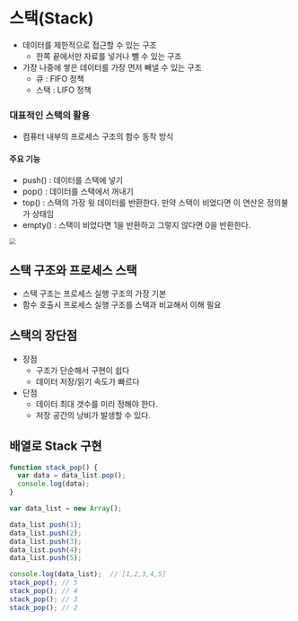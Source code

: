 # 스택(Stack)

- 데이터를 제한적으로 접근할 수 있는 구조
  - 한쪽 끝에서만 자료를 넣거나 뺄 수 있는 구조
- 가장 나중에 쌓은 데이터를 가장 먼저 빼낼 수 있는 구조
  - 큐 : FIFO 정책
  - 스택 : LIFO 정책



### 대표적인 스택의 활용

- 컴퓨터 내부의 프로세스 구조의 함수 동작 방식

#### 주요 기능

- push() : 데이터를 스택에 넣기
- pop() : 데이터를 스택에서 꺼내기
- top() : 스택의 가장 윗 데이터를 반환한다. 만약 스택이 비었다면 이 연산은 정의불가 상태임
- empty() : 스택이 비었다면 1을 반환하고 그렇지 않다면 0을 반환한다.

<img src="http://www.fun-coding.org/00_Images/stack.png" style="zoom: 67%;" />

## 스택 구조와 프로세스 스택

- 스택 구조는 프로세스 실행 구조의 가장 기본
- 함수 호출시 프로세스 실행 구조를 스택과 비교해서 이해 필요



## 스택의 장단점

- 장점
  - 구조가 단순해서 구현이 쉽다
  - 데이터 저장/읽기 속도가 빠르다
- 단점
  - 데이터 최대 갯수를 미리 정해야 한다.
  - 저장 공간의 낭비가 발생할 수 있다.

## 배열로 Stack 구현

```javascript
function stack_pop() {
  var data = data_list.pop();
  console.log(data);
}

var data_list = new Array();

data_list.push(1);
data_list.push(2);
data_list.push(3);
data_list.push(4);
data_list.push(5);

console.log(data_list);  // [1,2,3,4,5]
stack_pop(); // 5
stack_pop(); // 4
stack_pop(); // 3
stack_pop(); // 2
```



